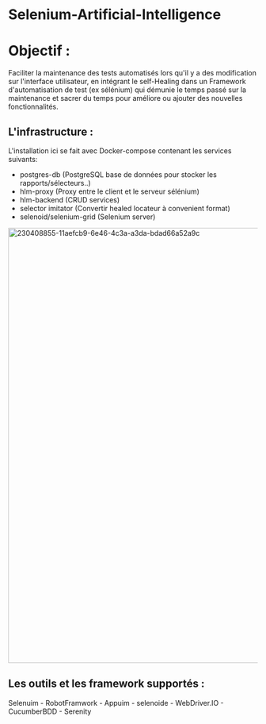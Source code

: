 # Selenium-Artificial-Intelligence

# Objectif : 
Faciliter la maintenance des tests automatisés lors qu'il y a des modification sur l'interface utilisateur, en intégrant le self-Healing dans un Framework d'automatisation de test (ex sélénium) qui démunie le temps passé sur la maintenance et sacrer du temps pour améliore ou ajouter des nouvelles fonctionnalités. 

## L'infrastructure : 
L'installation ici se fait avec Docker-compose contenant les services suivants:

* postgres-db (PostgreSQL base de données pour stocker les rapports/sélecteurs..)
* hlm-proxy (Proxy entre le client et le serveur sélénium)
* hlm-backend (CRUD services)
* selector imitator (Convertir healed locateur à convenient format)
* selenoid/selenium-grid (Selenium server)


<img width="877" alt="230408855-11aefcb9-6e46-4c3a-a3da-bdad66a52a9c" src="https://github.com/WadiAizouky/healenium-Self_Healing-Framwork/assets/105659142/95d5620d-d618-4926-8b5f-831418f314a4">

## Les outils et les framework supportés : 

Selenuim - RobotFramwork - Appuim - selenoide - WebDriver.IO - CucumberBDD - Serenity
